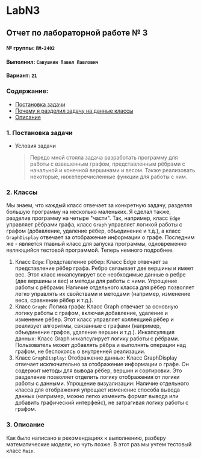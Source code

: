 # LabN3
## Отчет по лабораторной работе № 3

#### № группы: `ПМ-2402`

#### Выполнил: `Савушкин Павел Павлович`

#### Вариант: `21`

### Cодержание:

- [Постановка задачи](#1-постановка-задачи)
- [Почему я разделил задачу на данные классы](#2-классы)
- [Описание](#3-описание)

### 1. Постановка задачи

- Условия задачи
  > Передо мной стояла задача разработать программу для работы с взвешенным графом, представленным рёбрами с начальной и конечной вершинами и весом. Также реализовать некоторые, нижеперечисленные функции для работы с ним.

### 2. Классы

Мы знаем, что каждый класс отвечает за конкретную задачу, разделяя большую программу на несколько маленьких. Я сделал также, разделив программу на четыре "части". Так, например, класс `Edge` управляет рёбрами графа, класс `Graph` управляет логикой работы с графом (добавление, удаление рёбер, объединение и т.д.), а класс `GraphDisplay` отвечает за отображение информации о графе. Последним же - является главный класс для запуска программы, одновременно являющийся тестовой программой.
Теперь немного подробнее.
1. Класс `Edge`:
Представление рёбер: Класс Edge отвечает за представление рёбер графа. Ребро связывает две вершины и имеет вес. Этот класс инкапсулирует все необходимые данные о ребре (две вершины и вес) и методы для работы с ними.
Упрощение работы с рёбрами: Наличие отдельного класса для рёбер позволяет легко управлять их свойствами и методами (например, изменение веса, сравнение рёбер и т.д.).
2. Класс `Graph`:
Логика графа: Класс Graph отвечает за основную логику работы с графом, включая добавление, удаление и изменение рёбер. Этот класс управляет коллекцией рёбер и реализует алгоритмы, связанные с графами (например, объединение графов, удаление вершин и т.д.).
Инкапсуляция данных: Класс Graph инкапсулирует логику работы с рёбрами. Пользователь может добавлять рёбра и выполнять операции над графом, не беспокоясь о внутренней реализации.
3. Класс `GraphDisplay`:
Отображение данных: Класс GraphDisplay отвечает исключительно за отображение информации о графе. Он содержит методы для вывода рёбер, вершин и сортировки. Это разделение позволяет отделить логику отображения от логики работы с данными.
Упрощение визуализации: Наличие отдельного класса для отображения упрощает изменение способа вывода данных (например, можно легко изменить формат вывода или добавить графический интерфейс), не затрагивая логику работы с графом.

### 3. Описание

Как было написано в рекомендациях к выполнению, разберу математические модели, но чуть позже. В этот раз мы учтем тестовый класс `Main`.

